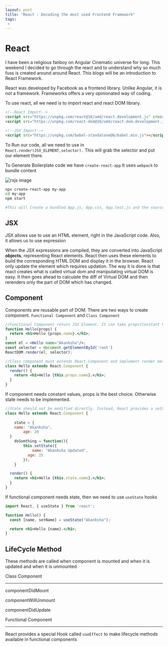 ```yaml
---
layout: post
title: "React : Decoding the most used Frontend Framework"
tags:
 -
---
```

# React

I have been a religious fanboy on Angular Cinematic universe for long. This weekend I decided to go through the react and to understand why so much fuss is created around around React. This blogs will be an introduction to React Framework.

React was developed by Facebook as a frontend library. Unlike Angular, it is not a framework. Frameworks offers a very opinionated way of coding.

To use react, all we need is to import react and react DOM library.

```html
<!--React Import-->
<script src="https://unpkg.com/react@16/umd/react.development.js" crossorigin></script>
<script src="https://unpkg.com/react-dom@16/umd/react-dom.development.js" crossorigin></script>

<!--JSX Import-->
<script src="https://unpkg.com/babel-standalone@6/babel.min.js"></script>
```

To Run our code, all we need to use in `React.render(JSX_ELEMENT,selector).`  This will grab the selector and put our element there.

To Generate Boilerplate code we have `create-react-app`  It uses `webpack` to bundle content

<img src="/as_blog/images/createReact.jpeg" alt="rxjs image"><br>

```bash
npx create-react-app my-app
cd my-app
npm start

#This will Create a bundled App.js, App.css, App.test.js and the source file is contained in idex.css and index.js
```

## JSX

JSX allows use to use an HTML element, right in the JavaScript code. Also, it allows us to use expression

When the JSX expressions are compiled, they are converted into JavaScript **objects**, representing React elements. React then uses these elements to build the corresponding HTML DOM and display it in the browser. React only update the element which requires updation. The way it is done is that react creates what is called virtual dom and manipulating virtual DOM is easy. It then goes ahead to calculate the diff of Virtual DOM and then rerenders only the part of DOM which has changed.

## Component

Components are reusable part of DOM. There are two ways to create component. `Functional Component` and `Class Component`

```jsx
//Functional Component return JSX Element. It can take props(Constant Value)
function Hello(props) {
  return <h1>Hello {props.name}.</h1>;
}
const el = <Hello name="Akanksha"/>; 
const selector = document.getElementById('root')
ReactDOM.render(el, selector);
```

```jsx
//Class component must extends React.Component and implement render method
class Hello extends React.Component {
  render() {
    return <h1>Hello {this.props.name}.</h1>;
  }
}
```

If component needs constant values, props is the best choice. Otherwise state needs to be implemented. 

```jsx
//State should not be modified directly. Instead, React provides a setState() method, that can be used to modify the state.
class Hello extends React.Component {
	
	state = {
    name: "Akanksha",
		age: 20
  }
	doSomthing = function(){
		this.setState({ 
			name: "Akanksha Updated",
		  age: 25
		});
	}

  render() {
    return <h1>Hello {this.state.name}.</h1>;
  }
}
```

If functional component needs state, then we need to use `useState` hooks

```jsx
import React, { useState } from 'react';

function Hello() {
  const [name, setName] = useState("Akanksha");

  return <h1>Hello {name}.</h1>;
}
```

## LifeCycle Method

These methods are called when component is mounted and when it is updated and when it is unmounted

Class Component

---

componentDidMount

componentWillUnmount

componentDidUpdate

Functional Component

---

React provides a special Hook called `useEffect` to make lifecycle methods available in functional components